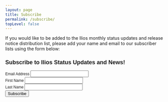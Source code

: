 ```yaml
---
layout: page
title: Subscribe
permalink: /subscribe/
topLevel: false
---
```


If you would like to be added to the Ilios monthly status updates and release notice distribution list, please add your name and email to our subscriber lists using the form below:
<!-- Begin MailChimp Signup Form -->
<link href="//cdn-images.mailchimp.com/embedcode/classic-081711.css" rel="stylesheet" type="text/css">
<style type="text/css">
	#mc_embed_signup{border: 1 black solid; clear:left; font:12px Helvetica,Arial,sans-serif; }
</style>
<div id="mc_embed_signup">
<form action="//iliosproject.us3.list-manage.com/subscribe/post?u=845c4ebabb5b5ae7a6372c715&amp;id=1493e3df18" method="post" id="mc-embedded-subscribe-form" name="mc-embedded-subscribe-form" class="validate" target="_blank" novalidate>
    <div id="mc_embed_signup_scroll">
	<h2>Subscribe to Ilios Status Updates and News!</h2>
<div class="mc-field-group">
	<label for="mce-EMAIL">Email Address </label>
	<input type="email" value="" name="EMAIL" class="required email" id="mce-EMAIL">
</div>
<div class="mc-field-group">
	<label for="mce-FNAME">First Name </label>
	<input type="text" value="" name="FNAME" class="" id="mce-FNAME">
</div>
<div class="mc-field-group">
	<label for="mce-LNAME">Last Name </label>
	<input type="text" value="" name="LNAME" class="" id="mce-LNAME">
</div>
<!--- <p><a href="http://us3.campaign-archive2.com/home/?u=845c4ebabb5b5ae7a6372c715&id=1493e3df18" title="View previous campaigns">View previous campaigns.</a></p> --->
	<div id="mce-responses" class="clear">
		<div class="response" id="mce-error-response" style="display:none"></div>
		<div class="response" id="mce-success-response" style="display:none"></div>
	</div>    <!-- real people should not fill this in and expect good things - do not remove this or risk form bot signups-->
    <div style="position: absolute; left: -5000px;" aria-hidden="true"><input type="text" name="b_845c4ebabb5b5ae7a6372c715_1493e3df18" tabindex="-1" value=""></div>
    <div class="clear"><input type="submit" value="Subscribe" name="subscribe" id="mc-embedded-subscribe" class="button"></div>
    </div>
</form>
</div>

<!--End mc_embed_signup-->
